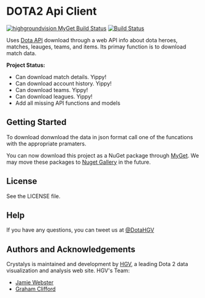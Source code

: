 #  DOTA2 Api Client 

[![highgroundvision MyGet Build Status](https://www.myget.org/BuildSource/Badge/highgroundvision?identifier=3130fc0d-1772-42e4-a9db-ddfae26c1d2c)](https://www.myget.org/feed/highgroundvision/package/nuget/HGV.Daedalus)
[![Build Status](https://travis-ci.org/HighGroundVision/Daedalus.svg?branch=master)](https://travis-ci.org/HighGroundVision/Daedalus)

Uses [Dota API](https://wiki.teamfortress.com/wiki/WebAPI) download through a web API info about dota heroes, matches, leauges, teams, and items. Its primay function is to download match data.

**Project Status:**

- Can download match details. Yippy!
- Can download account history. Yippy!
- Can download teams. Yippy!
- Can download leagues. Yippy!
- Add all missing API functions and models

## Getting Started

To download donwnload the data in json format call one of the funcations with the appropriate pramaters. 

You can now download this project as a NuGet package through [MyGet](https://www.myget.org/feed/highgroundvision/package/nuget/HGV.Daedalus). We may move these packages to [Nuget Gallery](https://www.nuget.org/) in the future. 

## License

See the LICENSE file.

## Help

If you have any questions, you can tweet us at [@DotaHGV](https://twitter.com/DotaHGV)

## Authors and Acknowledgements

Crystalys is maintained and development by [HGV](http://www.highgroundvision.com), a leading Dota 2 data visualization and analysis web site. HGV's Team:

* [Jamie Webster](https://github.com/RGBKnights) 
* [Graham Clifford](https://github.com/gclifford)
